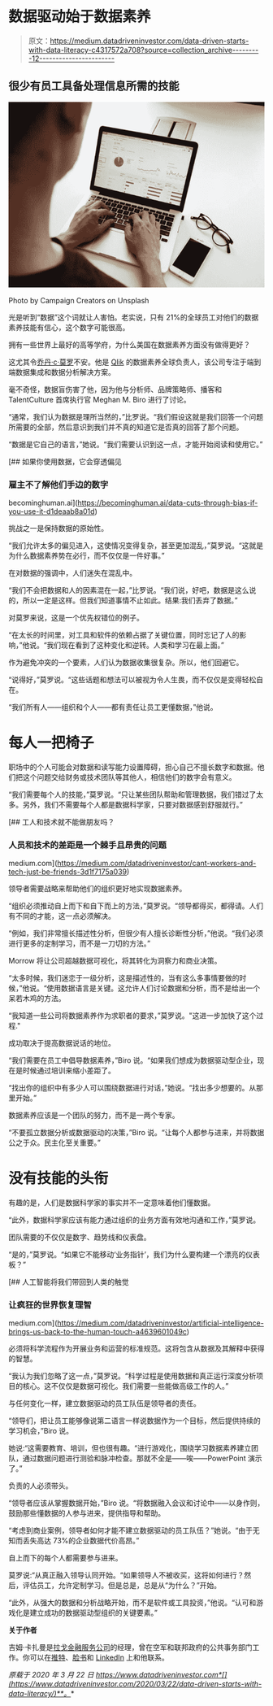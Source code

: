 # 数据驱动始于数据素养

> 原文：<https://medium.datadriveninvestor.com/data-driven-starts-with-data-literacy-c4317572a708?source=collection_archive---------12----------------------->

## 很少有员工具备处理信息所需的技能

![](img/c4e927e5fb7ea51ba47a328f6462b626.png)

Photo by Campaign Creators on Unsplash

光是听到“数据”这个词就让人害怕。老实说，只有 21%的全球员工对他们的数据素养技能有信心，这个数字可能很高。

拥有一些世界上最好的高等学府，为什么美国在数据素养方面没有做得更好？

这尤其令[乔丹·c·莫罗](https://twitter.com/Jordan_C_Morrow)不安。他是 [Qlik](https://twitter.com/qlik) 的数据素养全球负责人，该公司专注于端到端数据集成和数据分析解决方案。

毫不奇怪，数据盲伤害了他，因为他与分析师、品牌策略师、播客和 TalentCulture 首席执行官 Meghan M. Biro 进行了讨论。

“通常，我们认为数据是理所当然的，”比罗说。“我们假设这就是我们回答一个问题所需要的全部，然后意识到我们并不真的知道它是否真的回答了那个问题。

“数据是它自己的语言，”她说。“我们需要认识到这一点，才能开始阅读和使用它。”

[](https://becominghuman.ai/data-cuts-through-bias-if-you-use-it-d1deaab8a01d) [## 如果你使用数据，它会穿透偏见

### 雇主不了解他们手边的数字

becominghuman.ai](https://becominghuman.ai/data-cuts-through-bias-if-you-use-it-d1deaab8a01d) 

挑战之一是保持数据的原始性。

“我们允许太多的偏见进入，这使情况变得复杂，甚至更加混乱，”莫罗说。“这就是为什么数据素养势在必行，而不仅仅是一件好事。”

在对数据的强调中，人们迷失在混乱中。

“我们不会把数据和人的因素混在一起，”比罗说。“我们说，好吧，数据是这么说的，所以一定是这样。但我们知道事情不止如此。结果:我们丢弃了数据。”

对莫罗来说，这是一个优先权错位的例子。

“在太长的时间里，对工具和软件的依赖占据了关键位置，同时忘记了人的影响，”他说。“我们现在看到了这种变化和逆转。人类和学习在最上面。”

作为避免冲突的一个要素，人们认为数据收集很复杂。所以，他们回避它。

“说得好，”莫罗说。“这些话题和想法可以被视为令人生畏，而不仅仅是变得轻松自在。

“我们所有人——组织和个人——都有责任让员工更懂数据，”他说。

# 每人一把椅子

职场中的个人可能会对数据和读写能力设置障碍，担心自己不擅长数字和数据。他们把这个问题交给财务或技术团队等其他人，相信他们的数字会有意义。

“我们需要每个人的技能，”莫罗说。“只让某些团队帮助和管理数据，我们错过了太多。另外，我们不需要每个人都是数据科学家，只要对数据感到舒服就行。”

[](https://medium.com/datadriveninvestor/cant-workers-and-tech-just-be-friends-3d1f7175a039) [## 工人和技术就不能做朋友吗？

### 人员和技术的差距是一个棘手且昂贵的问题

medium.com](https://medium.com/datadriveninvestor/cant-workers-and-tech-just-be-friends-3d1f7175a039) 

领导者需要战略来帮助他们的组织更好地实现数据素养。

“组织必须推动自上而下和自下而上的方法，”莫罗说。“领导都得买，都得请。人们有不同的才能，这一点必须解决。

“例如，我们非常擅长描述性分析，但很少有人擅长诊断性分析，”他说。“我们必须进行更多的定制学习，而不是一刀切的方法。”

Morrow 将让公司超越数据可视化，将其转化为洞察力和商业决策。

“太多时候，我们迷恋于一级分析，这是描述性的，当有这么多事情要做的时候，”他说。“使用数据语言是关键。这允许人们讨论数据和分析，而不是给出一个呆若木鸡的方法。

“我知道一些公司将数据素养作为求职者的要求，”莫罗说。"这进一步加快了这个过程."

成功取决于提高数据说话的地位。

“我们需要在员工中倡导数据素养，”Biro 说。“如果我们想成为数据驱动型企业，现在是时候通过培训来缩小差距了。

“找出你的组织中有多少人可以围绕数据进行对话，”她说。“找出多少想要的。从那里开始。”

数据素养应该是一个团队的努力，而不是一两个专家。

“不要孤立数据分析或数据驱动的决策，”Biro 说。“让每个人都参与进来，并将数据公之于众。民主化至关重要。”

# 没有技能的头衔

有趣的是，人们是数据科学家的事实并不一定意味着他们懂数据。

“此外，数据科学家应该有能力通过组织的业务方面有效地沟通和工作，”莫罗说。

团队需要的不仅仅是数字、趋势线和仪表盘。

“是的，”莫罗说。“如果它不能移动‘业务指针’，我们为什么要构建一个漂亮的仪表板？”

[](https://medium.com/datadriveninvestor/artificial-intelligence-brings-us-back-to-the-human-touch-a4639601049c) [## 人工智能将我们带回到人类的触觉

### 让疯狂的世界恢复理智

medium.com](https://medium.com/datadriveninvestor/artificial-intelligence-brings-us-back-to-the-human-touch-a4639601049c) 

必须将科学流程作为开展业务和运营的标准规范。这将包含从数据及其解释中获得的智慧。

“我认为我们忽略了这一点，”莫罗说。“科学过程是使用数据和真正运行深度分析项目的核心。这不仅仅是数据可视化。我们需要一些能做高级工作的人。”

与任何变化一样，建立数据驱动的员工队伍是领导者的责任。

“领导们，把让员工能够像说第二语言一样说数据作为一个目标，然后提供持续的学习机会，”Biro 说。

她说:“这需要教育、培训，但也很有趣。“进行游戏化，围绕学习数据素养建立团队，通过数据问题进行测验和脉冲检查。那就不全是——唉——PowerPoint 演示了。”

负责的人必须带头。

“领导者应该从掌握数据开始，”Biro 说。“将数据融入会议和讨论中——以身作则，鼓励那些懂数据的人参与进来，提供指导和帮助。

“考虑到商业案例，领导者如何才能不建立数据驱动的员工队伍？”她说。“由于无知而丢失高达 73%的企业数据代价高昂。”

自上而下的每个人都需要参与进来。

莫罗说:“从真正融入领导认同开始。“如果领导人不被收买，这将如何进行？然后，评估员工，允许定制学习。但是总是，总是从“为什么？”开始。

“此外，从强大的数据和分析战略开始，而不是软件或工具投资，”他说。“认可和游戏化是建立成功的数据驱动型组织的关键要素。”

**关于作者**

吉姆·卡扎曼是[拉戈金融服务公司](http://largofinancialservices.com/)的经理，曾在空军和联邦政府的公共事务部门工作。你可以在[推特](https://twitter.com/JKatzaman)、[脸书](https://www.facebook.com/jim.katzaman)和 [LinkedIn](https://www.linkedin.com/in/jim-katzaman-33641b21/) 上和他联系。

*原载于 2020 年 3 月 22 日 https://www.datadriveninvestor.com*[](https://www.datadriveninvestor.com/2020/03/22/data-driven-starts-with-data-literacy/)**。**